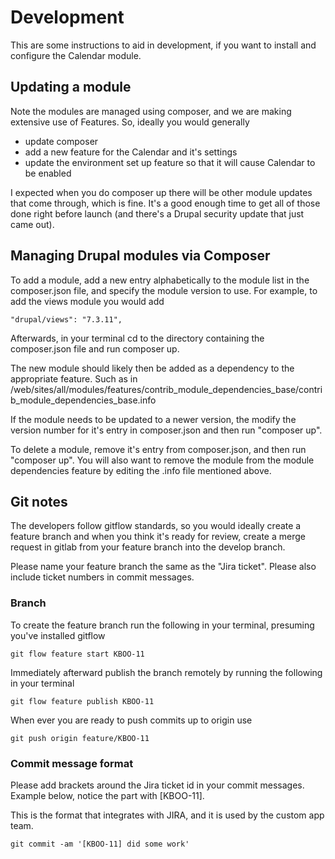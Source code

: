 # Development

This are some instructions to aid in development, if you want to install and configure the Calendar module.


## Updating a module

Note the modules are managed using composer, and we are making extensive use of Features. So, ideally you would generally
- update composer
- add a new feature for the Calendar and it's settings
- update the environment set up feature so that it will cause Calendar to be enabled

I expected when you do composer up there will be other module updates that come through, which is fine. It's a good enough time to get all of those done right before launch (and there's a Drupal security update that just came out).

## Managing Drupal modules via Composer

To add a module, add a new entry alphabetically to the module list in the composer.json file, and specify the module version to use. For example, to add the views module you would add

```
"drupal/views": "7.3.11",
```

Afterwards, in your terminal cd to the directory containing the composer.json file and run composer up.

The new module should likely then be added as a dependency to the appropriate feature. Such as in /web/sites/all/modules/features/contrib_module_dependencies_base/contrib_module_dependencies_base.info

If the module needs to be updated to a newer version, the modify the version number for it's entry in composer.json and then run "composer up".

To delete a module, remove it's entry from composer.json, and then run "composer up". You will also want to remove the module from the module dependencies feature by editing the .info file mentioned above.

## Git notes

The developers follow gitflow standards, so you would ideally create a feature branch and when you think it's ready for review, create a merge request in gitlab from your feature branch into the develop branch.

Please name your feature branch the same as the "Jira ticket". Please also include ticket numbers in commit messages.

### Branch

To create the feature branch run the following in your terminal, presuming you've installed gitflow

```
git flow feature start KBOO-11
```

Immediately afterward publish the branch remotely by running the following in your terminal

```
git flow feature publish KBOO-11
```

When ever you are ready to push commits up to origin use

```
git push origin feature/KBOO-11
```

### Commit message format

Please add brackets around the Jira ticket id in your commit messages. Example below, notice the part with [KBOO-11].

This is the format that integrates with JIRA, and it is used by the custom app team.

```
git commit -am '[KBOO-11] did some work'
```
